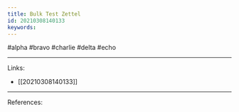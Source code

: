 ```yaml
---
title: Bulk Test Zettel
id: 20210308140133
keywords:
---
```

#alpha #bravo #charlie #delta #echo

---
Links:

- [[20210308140133]]

---
References:
